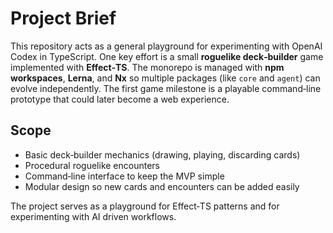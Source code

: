 # Project Brief

This repository acts as a general playground for experimenting with OpenAI Codex in TypeScript. One key effort is a small **roguelike deck‑builder** game implemented with **Effect‑TS**. The monorepo is managed with **npm workspaces**, **Lerna**, and **Nx** so multiple packages (like `core` and `agent`) can evolve independently. The first game milestone is a playable command‑line prototype that could later become a web experience.

## Scope
- Basic deck‑builder mechanics (drawing, playing, discarding cards)
- Procedural roguelike encounters
- Command‑line interface to keep the MVP simple
- Modular design so new cards and encounters can be added easily

The project serves as a playground for Effect‑TS patterns and for experimenting with AI driven workflows.
